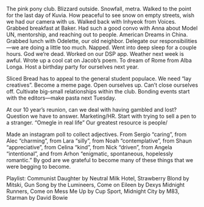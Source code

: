 The pink pony club. Blizzard outside. Snowfall, metra. Walked to the point for the last day of Kuvia. How peaceful to see snow on empty streets, wish we had our camera with us. Walked back with Inhyeok from Voices. Grabbed breakfast at Baker. Had such a good convo with Anna about Model UN, mentorship, and reaching out to people. American Dreams in China. Grabbed lunch with Odelette, our old neighbor. Delegate our responsibilities—we are doing a little too much. Napped. Went into deep sleep for a couple hours. God we’re dead. Worked on our DSP app. Weather next week is awful. Wrote up a cool cat on Jacob’s poem. To dream of Rome from Alba Longa. Host a birthday party for ourselves next year. 

Sliced Bread has to appeal to the general student populace. We need “lay creatives”. Become a meme page. Open ourselves up. Can’t close ourselves off. Cultivate big-small relationships within the club. Bonding events start with the editors—make pasta next Tuesday. 

At our 10 year’s reunion, can we deal with having gambled and lost? Question we have to answer. Marketing/HR. Start with trying to sell a pen to a stranger. “Omegle in real life” Our greatest resource is people/ 

Made an instagram poll to collect adjectives. From Sergio “caring”, from Alec “charming”, from Lara “silly”, from Noah “contemplative”, from Shaun “appreciative”, from Celina “kind”, from Nick “driven”, from Angela “intentional”, and from Arhon “enigmatic, spontaneous, hopelessly romantic.” By god are we grateful to become many of these things that we were begging to become. 

Playlist: Communist Daughter by Neutral Milk Hotel, Strawberry Blond by Mitski, Gun Song by the Lumineers, Come on Eileen by Dexys Midnight Runners, Come on Mess Me Up by Cup Sport, Midnight City by M83, Starman by David Bowie